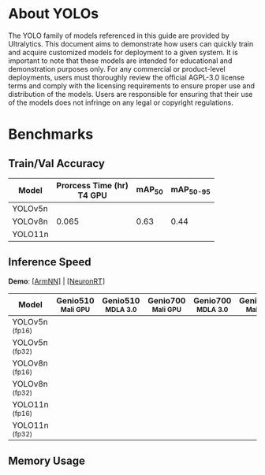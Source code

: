 # About YOLOs

The YOLO family of models referenced in this guide are provided by Ultralytics. This document aims to demonstrate how users can quickly train and acquire customized models for deployment to a given system. It is important to note that these models are intended for educational and demonstration purposes only. For any commercial or product-level deployments, users must thoroughly review the official AGPL-3.0 license terms and comply with the licensing requirements to ensure proper use and distribution of the models. Users are responsible for ensuring that their use of the models does not infringe on any legal or copyright regulations.

# Benchmarks
## Train/Val Accuracy
|  Model     | Prorcess Time (hr)<br>T4 GPU   |  mAP<sub>50     |  mAP<sub>50-95     |
|------------|--------------------------------|-----------------|--------------------|
| YOLOv5n    ||||
| YOLOv8n    |0.065                           |0.63             | 0.44               |
| YOLO11n    ||||

## Inference Speed 

**Demo**: [[ArmNN]](https://github.com/R300-AI/ITRI-AI-Hub/tree/main/Model-Zoo/Detection/YOLOs/ArmNN) | [[NeuronRT]](https://github.com/R300-AI/ITRI-AI-Hub/tree/main/Model-Zoo/Detection/YOLOs/NeuronRT)

| Model            | Genio510<br><sub>Mali GPU | Genio510<br><sub>MDLA 3.0 | Genio700<br><sub>Mali GPU | Genio700<br><sub>MDLA 3.0 | Genio1200<br><sub>Mali GPU | Genio1200<br><sub>MDLA 2.0 |
|------------------|-----------------------|-----------------------|-----------------------|-----------------------|------------------------|------------------------|
| YOLOv5n<sub> (fp16) |                        |                  |                             |                    |                        |:x:                       |
| YOLOv5n<sub> (fp32) |                        |                  |                             |                    |                        |:x:                       |
| YOLOv8n<sub> (fp16) |                        |                  |                             |                    |                        |:x:                       |
| YOLOv8n<sub> (fp32) |                        |                  |                             |                    |                        |:x:                       |
| YOLO11n<sub> (fp16) |                        |                  |                             |                    |                        |:x:                       |
| YOLO11n<sub> (fp32) |                        |                  |                             |                    |                        |:x:                       |

## Memory Usage
